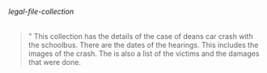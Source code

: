 
###### legal-file-collection 
>" This collection has the details of the case of deans car crash with the schoolbus. There are the dates of the hearings. This includes the images of the crash. The is also a list of the victims and the damages that were done.
